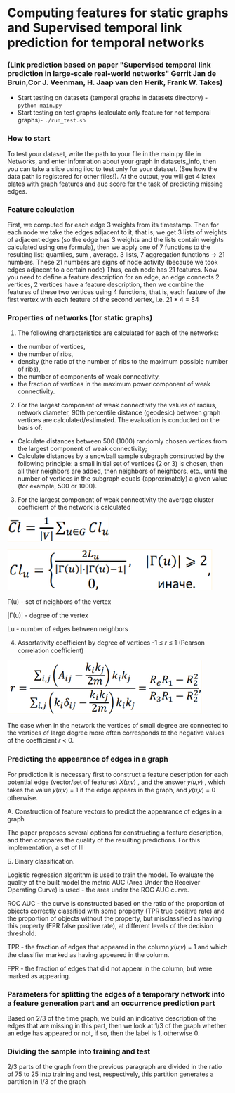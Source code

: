 # Сomputing features for static graphs and Supervised temporal link prediction for temporal networks
### (Link prediction based on paper "Supervised temporal link prediction in large‑scale real‑world networks" Gerrit Jan de Bruin,Cor J. Veenman, H. Jaap van den Herik, Frank W. Takes)

- Start testing on datasets (temporal graphs in datasets directory) - ``` python main.py``` 
- Start testing on test graphs (calculate only feature for not temporal graphs)- ```./run_test.sh```

### How to start
To test your dataset, write the path to your file in the main.py file in Networks, and enter information about your graph 
in datasets_info, then you can take a slice using iloc to test only for your dataset. 
(See how the data path is registered for other files!). 
At the output, you will get 4 latex plates with graph features and auc score for the task of predicting missing edges.

### Feature calculation
First, we computed for each edge 3 weights from its timestamp.
Then for each node we take the edges adjacent to it, that is, we get 3 lists of weights of adjacent edges 
(so the edge has 3 weights and the lists contain weights calculated using one formula), 
then we apply one of 7 functions to the resulting list: quantiles, sum , average. 3 lists, 7 aggregation functions -> 21 numbers. 
These 21 numbers are signs of node activity (because we took edges adjacent to a certain node)
Thus, each node has 21 features. Now you need to define a feature description for an edge, an edge connects 2 vertices, 
2 vertices have a feature description, then we combine the features of these two vertices using 4 functions, 
that is, each feature of the first vertex with each feature of the second vertex, i.e. 21 * 4 = 84

### Properties of networks (for static graphs)
1. The following characteristics are calculated for each of the networks:
* the number of vertices,
* the number of ribs,
* density (the ratio of the number of ribs to the maximum possible number of ribs),
* the number of components of weak connectivity,
* the fraction of vertices in the maximum power component of weak connectivity.
2. For the largest component of weak connectivity the values of radius, network diameter, 90th percentile distance (geodesic) between graph vertices are calculated/estimated.
The evaluation is conducted on the basis of:
* Calculate distances between 500 (1000) randomly chosen vertices from the largest component of weak connectivity;
* Calculate distances by a snowball sample subgraph constructed by the following principle: a small initial set of vertices (2 or 3) is chosen, then all their neighbors are added, then neighbors of neighbors, etc., until the number of vertices in the subgraph equals (approximately) a given value (for example, 500 or 1000).
3. For the largest component of weak connectivity the average cluster coefficient of the network is calculated

![img.png](img_for_readme/img.png)

![img_1.png](img_for_readme/img_1.png)

Г(u) - set of neighbors of the vertex

|Г(u)| - degree of the vertex

Lu - number of edges between neighbors

4. Assortativity coefficient by degree of vertices -1 ≤ 𝑟 ≤ 1 (Pearson correlation coefficient)

![img_2.png](img_for_readme/img_2.png)

The case when in the network the vertices of small degree are connected to the vertices of large degree more often corresponds to the negative values of the coefficient 𝑟 < 0.

### Predicting the appearance of edges in a graph
For prediction it is necessary first to construct a feature description for each potential edge (vector/set of features) 𝑋(𝑢,𝑣) , and the answer 𝑦(𝑢,𝑣) , which takes the value 𝑦(𝑢,𝑣) = 1 if the edge appears in the graph, and 𝑦(𝑢,𝑣) = 0 otherwise. 

A. Construction of feature vectors to predict the appearance of edges in a graph

The paper proposes several options for constructing a feature description, and then compares the quality of the resulting predictions. For this implementation, a set of III

Б. Binary classification.

Logistic regression algorithm is used to train the model. To evaluate the quality of the built model the metric AUC (Area Under the Receiver Operating Curve) is used - the area under the ROC AUC curve.

ROC AUC - the curve is constructed based on the ratio of the proportion of objects correctly classified with some property (TPR true positive rate) and the proportion of objects without the property, but misclassified as having this property (FPR false positive rate), at different levels of the decision threshold.

TPR - the fraction of edges that appeared in the column 𝑦(𝑢,𝑣) = 1 and which the classifier marked as having appeared in the column.

FPR - the fraction of edges that did not appear in the column, but were marked as appearing.

### Parameters for splitting the edges of a temporary network into a feature generation part and an occurrence prediction part

Based on 2/3 of the time graph, we build an indicative description of the edges that are missing in this part, 
then we look at 1/3 of the graph whether an edge has appeared or not, if so, then the label is 1, otherwise 0.

### Dividing the sample into training and test

2/3 parts of the graph from the previous paragraph are divided in the ratio of 75 to 25 into training and test, respectively, 
this partition generates a partition in 1/3 of the graph